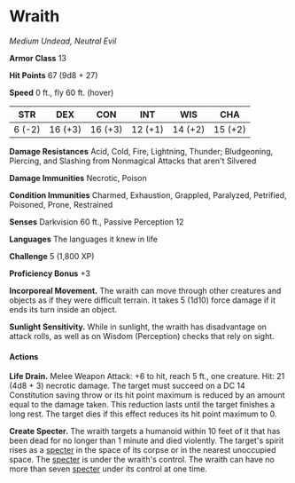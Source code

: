 # Wraith
*Medium Undead, Neutral Evil*

**Armor Class** 13

**Hit Points** 67 (9d8 + 27)

**Speed** 0 ft., fly 60 ft. (hover)

**STR**|**DEX**|**CON**|**INT**|**WIS**|**CHA**
-------|-------|-------|-------|-------|-------
6 (-2) |16 (+3)|16 (+3)|12 (+1)|14 (+2)|15 (+2)

**Damage Resistances** Acid, Cold, Fire, Lightning, Thunder; Bludgeoning, Piercing, and Slashing from Nonmagical Attacks that aren't Silvered

**Damage Immunities** Necrotic, Poison

**Condition Immunities** Charmed, Exhaustion, Grappled, Paralyzed, Petrified, Poisoned, Prone, Restrained

**Senses** Darkvision 60 ft., Passive Perception 12

**Languages** The languages it knew in life

**Challenge** 5 (1,800 XP)

**Proficiency Bonus** +3

**Incorporeal Movement.** The wraith can move through other creatures and objects as if they were difficult terrain. It takes 5 (1d10) force damage if it ends its turn inside an object.

**Sunlight Sensitivity.** While in sunlight, the wraith has disadvantage on attack rolls, as well as on Wisdom (Perception) checks that rely on sight.

#### Actions
**Life Drain.** Melee Weapon Attack: +6 to hit, reach 5 ft., one creature. Hit: 21 (4d8 + 3) necrotic damage. The target must succeed on a DC 14 Constitution saving throw or its hit point maximum is reduced by an amount equal to the damage taken. This reduction lasts until the target finishes a long rest. The target dies if this effect reduces its hit point maximum to 0.

**Create Specter.** The wraith targets a humanoid within 10 feet of it that has been dead for no longer than 1 minute and died violently. The target's spirit rises as a [specter](Specter.md) in the space of its corpse or in the nearest unoccupied space. The [specter](Specter.md) is under the wraith's control. The wraith can have no more than seven [specter](Specter.md) under its control at one time.

